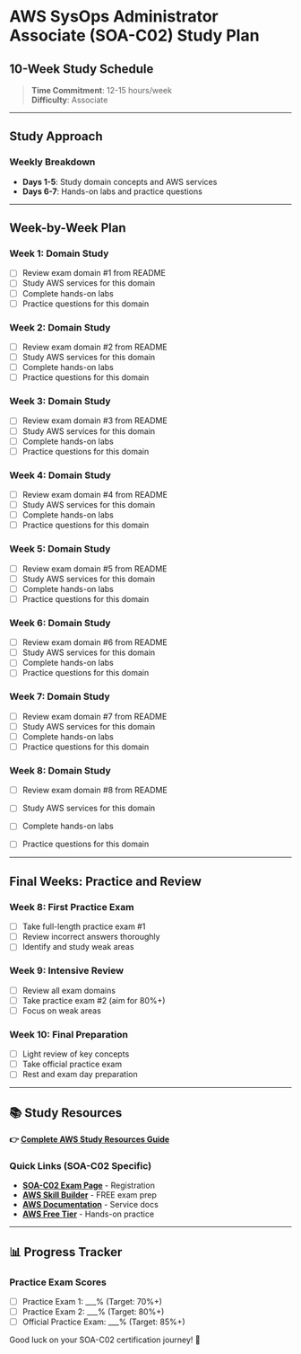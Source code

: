 # AWS SysOps Administrator Associate (SOA-C02) Study Plan

## 10-Week Study Schedule

> **Time Commitment**: 12-15 hours/week  
> **Difficulty**: Associate

---

## Study Approach

### Weekly Breakdown
- **Days 1-5**: Study domain concepts and AWS services
- **Days 6-7**: Hands-on labs and practice questions

---

## Week-by-Week Plan


### Week 1: Domain Study
- [ ] Review exam domain #1 from README
- [ ] Study AWS services for this domain
- [ ] Complete hands-on labs
- [ ] Practice questions for this domain

### Week 2: Domain Study
- [ ] Review exam domain #2 from README
- [ ] Study AWS services for this domain
- [ ] Complete hands-on labs
- [ ] Practice questions for this domain

### Week 3: Domain Study
- [ ] Review exam domain #3 from README
- [ ] Study AWS services for this domain
- [ ] Complete hands-on labs
- [ ] Practice questions for this domain

### Week 4: Domain Study
- [ ] Review exam domain #4 from README
- [ ] Study AWS services for this domain
- [ ] Complete hands-on labs
- [ ] Practice questions for this domain

### Week 5: Domain Study
- [ ] Review exam domain #5 from README
- [ ] Study AWS services for this domain
- [ ] Complete hands-on labs
- [ ] Practice questions for this domain

### Week 6: Domain Study
- [ ] Review exam domain #6 from README
- [ ] Study AWS services for this domain
- [ ] Complete hands-on labs
- [ ] Practice questions for this domain

### Week 7: Domain Study
- [ ] Review exam domain #7 from README
- [ ] Study AWS services for this domain
- [ ] Complete hands-on labs
- [ ] Practice questions for this domain

### Week 8: Domain Study
- [ ] Review exam domain #8 from README
- [ ] Study AWS services for this domain
- [ ] Complete hands-on labs
- [ ] Practice questions for this domain


---

## Final Weeks: Practice and Review

### Week 8: First Practice Exam
- [ ] Take full-length practice exam #1
- [ ] Review incorrect answers thoroughly
- [ ] Identify and study weak areas

### Week 9: Intensive Review
- [ ] Review all exam domains
- [ ] Take practice exam #2 (aim for 80%+)
- [ ] Focus on weak areas

### Week 10: Final Preparation
- [ ] Light review of key concepts
- [ ] Take official practice exam
- [ ] Rest and exam day preparation

---

## 📚 Study Resources

**👉 [Complete AWS Study Resources Guide](../../../../.templates/resources-aws.md)**

### Quick Links (SOA-C02 Specific)
- **[SOA-C02 Exam Page](https://aws.amazon.com/certification/)** - Registration
- **[AWS Skill Builder](https://skillbuilder.aws/)** - FREE exam prep
- **[AWS Documentation](https://docs.aws.amazon.com/)** - Service docs
- **[AWS Free Tier](https://aws.amazon.com/free/)** - Hands-on practice

---

## 📊 Progress Tracker

### Practice Exam Scores
- [ ] Practice Exam 1: ___% (Target: 70%+)
- [ ] Practice Exam 2: ___% (Target: 80%+)
- [ ] Official Practice Exam: ___% (Target: 85%+)

Good luck on your SOA-C02 certification journey! 🚀
